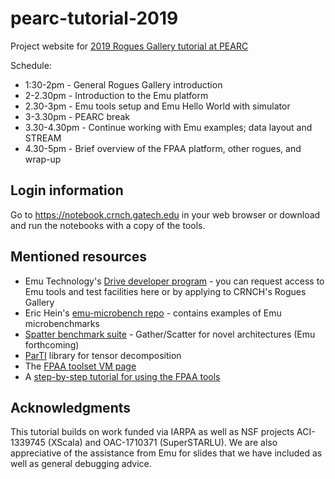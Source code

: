 # pearc-tutorial-2019

<!--## https://gitlab.com/crnch-rg/pearc-tutorial-2019/-->

Project website for [2019 Rogues Gallery tutorial at PEARC](https://gitlab.com/crnch-rg/pearc-tutorial-2019)

Schedule:
* 1:30-2pm - General Rogues Gallery introduction
* 2-2.30pm - Introduction to the Emu platform
* 2.30-3pm - Emu tools setup and Emu Hello World with simulator
* 3-3.30pm - PEARC break
* 3.30-4.30pm - Continue working with Emu examples; data layout and STREAM
* 4.30-5pm - Brief overview of the FPAA platform, other rogues, and wrap-up
 
## Login information
Go to https://notebook.crnch.gatech.edu in your web browser or download and run the notebooks with a copy of the tools.

## Mentioned resources
* Emu Technology's [Drive developer program](http://www.emutechnology.com/software/drive-program/) - you can request access to Emu tools and test facilities here or by applying to CRNCH's Rogues Gallery
* Eric Hein's [emu-microbench repo](https://github.com/ehein6/emu-microbench) - contains examples of Emu microbenchmarks
* [Spatter benchmark suite](https://hpcgarage.github.io/spatter/) - Gather/Scatter for novel architectures (Emu forthcoming)
* [ParTI](https://github.com/hpcgarage/ParTI) library for tensor decomposition
* The [FPAA toolset VM page](http://hasler.ece.gatech.edu/FPAAtool/index.html)
* A [step-by-step tutorial for using the FPAA tools](http://hasler.ece.gatech.edu/Courses/ECE3400/FPAA_classAnalogDesign.pdf)

## Acknowledgments
This tutorial builds on work funded via IARPA as well as NSF projects ACI-1339745 (XScala) and OAC-1710371 (SuperSTARLU). We are also appreciative of the assistance from Emu for slides that we have included as well as general debugging advice.